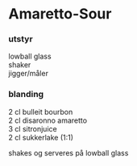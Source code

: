 # Amaretto-Sour

### utstyr

lowball glass<br>shaker<br>jigger/måler

### blanding
2 cl bulleit bourbon <br> 2 cl disaronno amaretto<br>3 cl sitronjuice<br>2 cl sukkerlake (1:1)

shakes og serveres på lowball glass